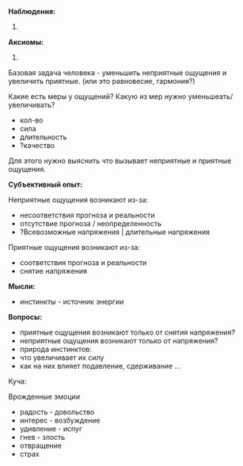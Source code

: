 **Наблюдения:**

1. 

**Аксиомы:**

1. 

Базовая задача человека - уменьшить неприятные ощущения и увеличить приятные.
(или это равновесие, гармония?)

Какие есть меры у ощущений? Какую из мер нужно уменьшеать/увеличивать?

- кол-во
- сила
- длительность
- ?качество

Для этого нужно выяснить что вызывает неприятные и приятные ощущения.

**Субъективный опыт:**

Неприятные ощущения возникают из-за:

- несоответствия прогноза и реальности 
- отсутствие прогноза / неопределенность
- ?Всевозможные напряжения | длительные напряжения

Приятные ощущения возникают из-за:

- соответствия прогноза и реальности
- снятие напряжения



**Мысли:**

- инстинкты - источник энергии

**Вопросы:**

- приятные ощущения возникают только от снятия напряжения?
- неприятные ощущения возникают только от напряжения?
- природа инстинктов: 
 - что увеличивает их силу
 - как на них влияет подавление, сдерживание ...

Куча:

Врожденные эмоции

- радость - довольство
- интерес - возбуждение 
- удивление - испуг 
- гнев - злость
- отвращение
- страх